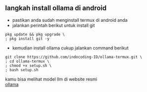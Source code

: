 ## langkah install ollama di android
- pastikan anda sudah menginstall termux di android anda
- jalankan perintah berikut untuk install git
``` shell
pkg update && pkg upgrade \
; pkg install git -y
```
- kemudian install ollama cukup jalankan command berikut
``` shell
git clone https://github.com/indocoding-ID/ollama-termux.git \
; cd ollama-termux \
; chmod +x setup.sh \
; bash setup.sh

```

kamu bisa melihat model llm di website resmi  
[ollama](https://ollama.com/)
